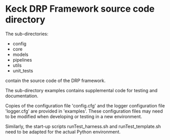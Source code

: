 # Keck DRP Framework source code directory

The sub-directories:
- config
- core
- models
- pipelines
- utils
- unit_tests

contain the source code of the DRP framework.

The sub-directory examples contains supplemental code for testing and documentation.

Copies of the configuration file 'config.cfg' and the logger configuration file 'logger.cfg' are provided in 'examples'.
These configuration files may need to be modified when developing or testing in a new environment.

Similarly, the start-up scripts runTest\_harness.sh and runTest\_template.sh need to be adapted for the actual Python environment.

 

